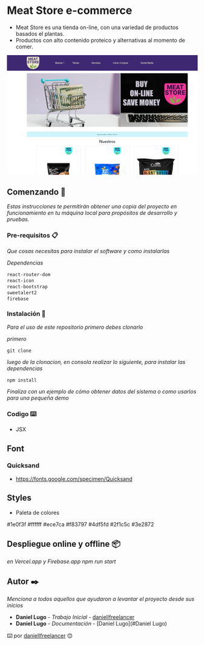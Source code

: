 # Meat Store e-commerce


* Meat Store es una tienda on-line, con una variedad de productos basados el plantas.
* Productos con alto contenido proteico y alternativas al momento de comer.

<img  src='./imgPortada.png' with='auto'/>


## Comenzando 🚀

_Estas instrucciones te permitirán obtener una copia del proyecto en funcionamiento en tu máquina local para propósitos de desarrollo y pruebas._

### Pre-requisitos 📋

_Que cosas necesitas para instalar el software y como instalarlas_

_Dependencias_

```
react-router-dom
react-icon
react-bootstrap
sweetalert2
firebase
```

### Instalación 🔧

_Para el uso de este repositorio primero debes clonarlo_

_primero_

```
git clone
```

_luego de la clonacion, en consola realizar lo siguiente, para instalar las dependencias_

```
npm install
```

_Finaliza con un ejemplo de cómo obtener datos del sistema o como usarlos para una pequeña demo_


### Codigo ⌨️
* JSX



##  Font
### Quicksand

* https://fonts.google.com/specimen/Quicksand

##  Styles
* Paleta de colores

#1e0f3f
#ffffff 
#ece7ca
#f83797
#4df5fd
#2f1c5c
#3e2872

## Despliegue online y offline 📦

_en Vercel.app y Firebase.app_
_npm run start_

## Autor ✒️

_Menciona a todos aquellos que ayudaron a levantar el proyecto desde sus inicios_

* **Daniel Lugo** - *Trabajo Inicial* - [daniellfreelancer](https://github.com/daniellfreelancer)
* **Daniel Lugo** - *Documentación* - [Daniel Lugo](#Daniel Lugo)

⌨️  por [daniellfreelancer](https://github.com/daniellfreelancer)     😊
